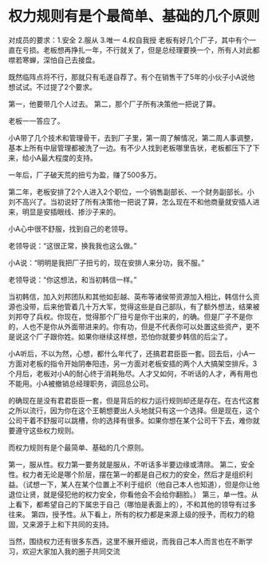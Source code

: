 # 权力规则有是个最简单、基础的几个原则
对成员的要求：1.安全 2.服从 3.唯一 4.权自我授
老板有好几个厂子，其中有个一直在亏损。老板想再挣扎一年，不行就关了，但是总经理要换一个，所有人对此都噤若寒蝉，深怕自己去接盘。

既然临阵点将不行，那就只有毛遂自荐了。有个在销售干了5年的小伙子小A说他想试试。不过提了2个要求。

第一，他要带几个人过去。
第二，那个厂子所有决策他一把说了算。

老板一一答应了。

小A带了几个技术和管理骨干，去到厂子里，第一周了解情况，第二周人事调整，基本上所有中层管理都被洗了一边。有不少人找到老板哪里告状，老板都压下了下来，给小A最大程度的支持。

一年后，厂子破天荒的扭亏为盈，赚了500多万。

第二年，老板安排了2个人进入2个职位，一个销售副部长、一个财务副部长。小刘不高兴了。当初说好了所有决策他一把说了算，怎么现在不和他商量就安插人进来，明显是安插眼线、掺沙子来的。

小A心中很不舒服，找到自己的老领导。

老领导说：“这很正常，换我我也这么做。”

小A说：“明明是我把厂子扭亏的，现在安排人来分功，我不服。”

老领导说：“你这想法，和当初韩信一样。”

当初韩信，加入刘邦团队和其他如彭越、英布等诸侯带资源加入相比，韩信什么资源也没带，后来他管着几十万大军，觉得这些是自己部队，有了额外想法，结果被刘邦夺了兵权。你现在，觉得那个厂扭亏是你干出来的，的确。但是厂子不是你的，人也不是你从外面带进来的。你有功，但是不代表你可以处置这些资产，更不是说这个厂子跟你姓。如果你继续这样想，恐怕你就要步韩信的后尘了。

小A听后，不以为然，心想，都什么年代了，还搞君君臣臣一套。回去后，小A一方面对老板的指令开始阴奉阳违，另一方面对老板安插的两个人大搞架空排斥。3个月后，老板对小A的耐心终于消耗殆尽。人才又如何，不听话的人才，再有用也不能用。小A被撤销总经理职务，调回总公司。

的确现在是没有君君臣臣一套，但是背后的权力运行规则却还是存在。在古代这套之所以流行，因为你在这个王朝想要出人头地就只有这一个选择。但是现在，这个公司干着不舒服可以跳槽，你的选择有很多。如果你想在某个公司干下去，难你就要遵守这些权力规则。

而权力规则有是个最简单、基础的几个原则。

第一，服从性。权力第一要务就是服从，不听话多半要边缘或清除。
第二，安全性。权力者无论是哪个阶层，摆在第一的都是自己权力的安全，然后才是组织利益。（试想一下，某人在某个位置上不利于组织（他自己本人也知道），但是你让他退位让贤，就是侵犯他的权力安全，你看他会不会给你翻脸。）
第三，单一性。从上看下，都希望自己的下属忠于自己（哪怕是表面上的），不和其他的领导有过多往来。
第四，授予性。从下看上，所有的权力都是来源上级的授予，而权力的稳固，又来源于上和下共同的支持。

当然，围绕权力还有很多东西，这里不展开细说，而我自己本人而言也在不断学习，欢迎大家加入我的圈子共同交流